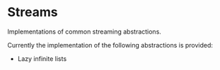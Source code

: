 # Streams

Implementations of common streaming abstractions.

Currently the implementation of the following abstractions is provided:

- Lazy infinite lists

